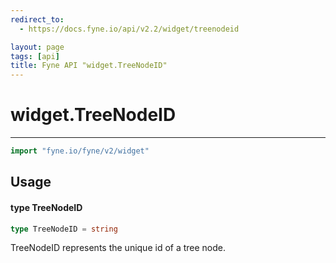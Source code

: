 ```yaml
---
redirect_to:
  - https://docs.fyne.io/api/v2.2/widget/treenodeid

layout: page
tags: [api]
title: Fyne API "widget.TreeNodeID"
---
```



# widget.TreeNodeID
---
```go
import "fyne.io/fyne/v2/widget"
```

## Usage

#### type TreeNodeID

```go
type TreeNodeID = string
```

TreeNodeID represents the unique id of a tree node.
